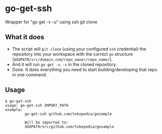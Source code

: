 # go-get-ssh
Wrapper for "go get -v -u" using ssh git clone

## What it does
- The script will `git clone` (using your configured `ssh` credential) the repository into your workspace with the correct `go` structure (`$GOPATH/src/domain.com/repo_owner/repo_name/`).
- And it will run `go get -u -v` in the cloned repository.
- Done. It does everything you need to start building/developing that repo in one command.

## Usage
```
$ go-get-ssh
usage: go-get-ssh IMPORT_PATH
example:
         go-get-ssh github.com/tokopedia/gosample

         Will be imported to:
         $GOPATH/src/github.com/tokopedia/gosample
```

